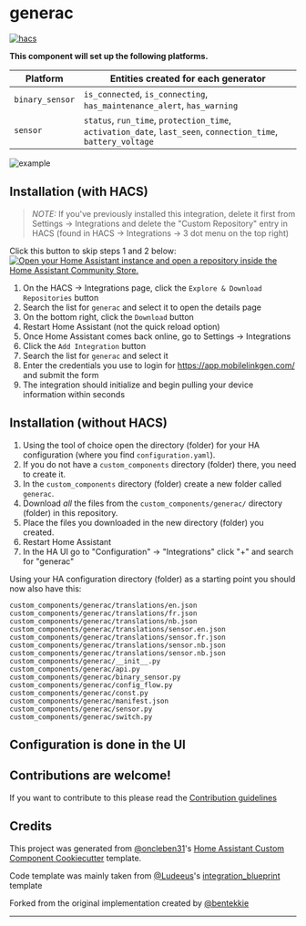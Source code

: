 # generac

[![hacs][hacsbadge]][hacs]

**This component will set up the following platforms.**

| Platform        | Entities created for each generator                                                                           |
| --------------- | ------------------------------------------------------------------------------------------------------------- |
| `binary_sensor` | `is_connected`, `is_connecting`, `has_maintenance_alert`, `has_warning`                                       |
| `sensor`        | `status`, `run_time`, `protection_time`, `activation_date`, `last_seen`, `connection_time`, `battery_voltage` |

![example][exampleimg]

## Installation (with HACS)

> _NOTE:_ If you've previously installed this integration, delete it first from Settings -> Integrations and delete the "Custom Repository" entry in HACS (found in HACS -> Integrations -> 3 dot menu on the top right)

Click this button to skip steps 1 and 2 below: [![Open your Home Assistant instance and open a repository inside the Home Assistant Community Store.](https://my.home-assistant.io/badges/hacs_repository.svg)](https://my.home-assistant.io/redirect/hacs_repository/?owner=binarydev&repository=ha-generac&category=Integration)

1. On the HACS -> Integrations page, click the `Explore & Download Repositories` button
2. Search the list for `generac` and select it to open the details page
3. On the bottom right, click the `Download` button
4. Restart Home Assistant (not the quick reload option)
5. Once Home Assistant comes back online, go to Settings -> Integrations
6. Click the `Add Integration` button
7. Search the list for `generac` and select it
8. Enter the credentials you use to login for https://app.mobilelinkgen.com/ and submit the form
9. The integration should initialize and begin pulling your device information within seconds

## Installation (without HACS)

1. Using the tool of choice open the directory (folder) for your HA configuration (where you find `configuration.yaml`).
2. If you do not have a `custom_components` directory (folder) there, you need to create it.
3. In the `custom_components` directory (folder) create a new folder called `generac`.
4. Download _all_ the files from the `custom_components/generac/` directory (folder) in this repository.
5. Place the files you downloaded in the new directory (folder) you created.
6. Restart Home Assistant
7. In the HA UI go to "Configuration" -> "Integrations" click "+" and search for "generac"

Using your HA configuration directory (folder) as a starting point you should now also have this:

```text
custom_components/generac/translations/en.json
custom_components/generac/translations/fr.json
custom_components/generac/translations/nb.json
custom_components/generac/translations/sensor.en.json
custom_components/generac/translations/sensor.fr.json
custom_components/generac/translations/sensor.nb.json
custom_components/generac/translations/sensor.nb.json
custom_components/generac/__init__.py
custom_components/generac/api.py
custom_components/generac/binary_sensor.py
custom_components/generac/config_flow.py
custom_components/generac/const.py
custom_components/generac/manifest.json
custom_components/generac/sensor.py
custom_components/generac/switch.py
```

## Configuration is done in the UI

<!---->

## Contributions are welcome!

If you want to contribute to this please read the [Contribution guidelines](CONTRIBUTING.md)

## Credits

This project was generated from [@oncleben31](https://github.com/oncleben31)'s [Home Assistant Custom Component Cookiecutter](https://github.com/oncleben31/cookiecutter-homeassistant-custom-component) template.

Code template was mainly taken from [@Ludeeus](https://github.com/ludeeus)'s [integration_blueprint][integration_blueprint] template

Forked from the original implementation created by [@bentekkie](https://github.com/bentekkie/ha-generac)

---

[integration_blueprint]: https://github.com/custom-components/integration_blueprint
[black]: https://github.com/psf/black
[black-shield]: https://img.shields.io/badge/code%20style-black-000000.svg?style=for-the-badge
[buymecoffee]: https://www.buymeacoffee.com/bentekkie
[buymecoffeebadge]: https://img.shields.io/badge/buy%20me%20a%20coffee-donate-yellow.svg?style=for-the-badge
[commits-shield]: https://img.shields.io/github/commit-activity/y/bentekkie/ha-generac.svg?style=for-the-badge
[commits]: https://github.com/binarydev/ha-generac/commits/main
[hacs]: https://hacs.xyz
[hacsbadge]: https://img.shields.io/badge/HACS-Custom-orange.svg?style=for-the-badge
[discord]: https://discord.gg/Qa5fW2R
[discord-shield]: https://img.shields.io/discord/330944238910963714.svg?style=for-the-badge
[exampleimg]: example.png
[forum-shield]: https://img.shields.io/badge/community-forum-brightgreen.svg?style=for-the-badge
[forum]: https://community.home-assistant.io/
[license-shield]: https://img.shields.io/github/license/binarydev/ha-generac.svg?style=for-the-badge
[maintenance-shield]: https://img.shields.io/badge/maintainer-%40binarydev-blue.svg?style=for-the-badge
[pre-commit]: https://github.com/pre-commit/pre-commit
[pre-commit-shield]: https://img.shields.io/badge/pre--commit-enabled-brightgreen?style=for-the-badge
[releases-shield]: https://img.shields.io/github/release/binarydev/ha-generac.svg?style=for-the-badge
[releases]: https://github.com/binarydev/ha-generac/releases
[user_profile]: https://github.com/binarydev
